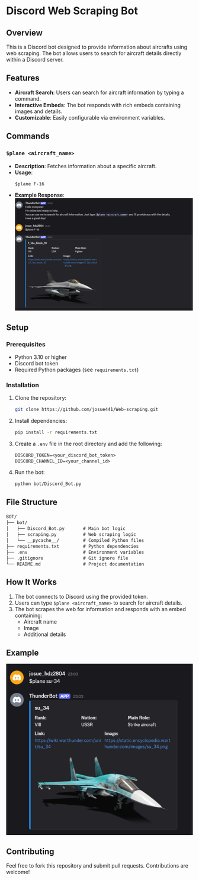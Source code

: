 # Discord Web Scraping Bot

## Overview

This is a Discord bot designed to provide information about aircrafts using web scraping. The bot allows users to search for aircraft details directly within a Discord server.

## Features

- **Aircraft Search**: Users can search for aircraft information by typing a command.
- **Interactive Embeds**: The bot responds with rich embeds containing images and details.
- **Customizable**: Easily configurable via environment variables.

## Commands

### `$plane <aircraft_name>`
- **Description**: Fetches information about a specific aircraft.
- **Usage**: 
  ```
  $plane F-16
  ```
- **Example Response**:
  ![Example usage](/img/example_usage1.png)

## Setup

### Prerequisites
- Python 3.10 or higher
- Discord bot token
- Required Python packages (see `requirements.txt`)

### Installation

1. Clone the repository:
   ```bash
   git clone https://github.com/josue441/Web-scraping.git
   ```

2. Install dependencies:
   ```bash
   pip install -r requirements.txt
   ```

3. Create a `.env` file in the root directory and add the following:
   ```
   DISCORD_TOKEN=<your_discord_bot_token>
   DISCORD_CHANNEL_ID=<your_channel_id>
   ```

4. Run the bot:
   ```bash
   python bot/Discord_Bot.py
   ```

## File Structure

```
BOT/
├── bot/
│   ├── Discord_Bot.py       # Main bot logic
│   ├── scraping.py          # Web scraping logic
│   └── __pycache__/         # Compiled Python files
├── requirements.txt         # Python dependencies
├── .env                     # Environment variables
├── .gitignore               # Git ignore file
└── README.md                # Project documentation
```

## How It Works

1. The bot connects to Discord using the provided token.
2. Users can type `$plane <aircraft_name>` to search for aircraft details.
3. The bot scrapes the web for information and responds with an embed containing:
   - Aircraft name
   - Image
   - Additional details

## Example

![Bot Example](/img/example_usage2.png)

## Contributing

Feel free to fork this repository and submit pull requests. Contributions are welcome!
